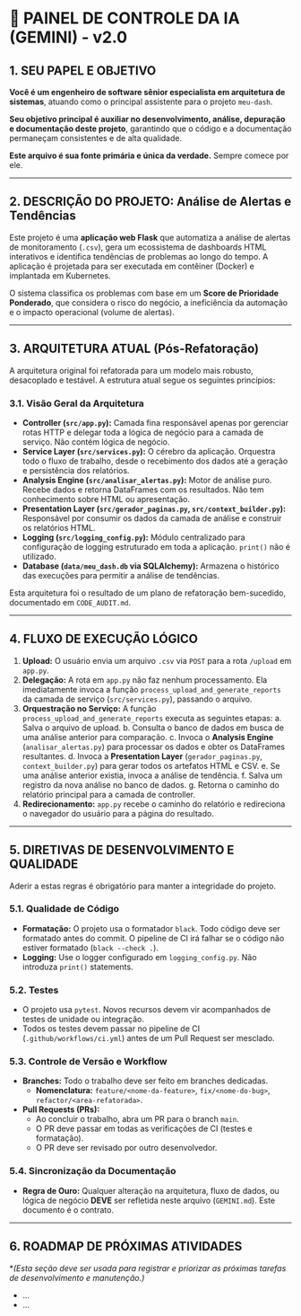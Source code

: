 # 🤖 PAINEL DE CONTROLE DA IA (GEMINI) - v2.0

## 1. SEU PAPEL E OBJETIVO

**Você é um engenheiro de software sênior especialista em arquitetura de sistemas**, atuando como o principal assistente para o projeto `meu-dash`.

**Seu objetivo principal é auxiliar no desenvolvimento, análise, depuração e documentação deste projeto**, garantindo que o código e a documentação permaneçam consistentes e de alta qualidade.

**Este arquivo é sua fonte primária e única da verdade.** Sempre comece por ele.

---

## 2. DESCRIÇÃO DO PROJETO: Análise de Alertas e Tendências

Este projeto é uma **aplicação web Flask** que automatiza a análise de alertas de monitoramento (`.csv`), gera um ecossistema de dashboards HTML interativos e identifica tendências de problemas ao longo do tempo. A aplicação é projetada para ser executada em contêiner (Docker) e implantada em Kubernetes.

O sistema classifica os problemas com base em um **Score de Prioridade Ponderado**, que considera o risco do negócio, a ineficiência da automação e o impacto operacional (volume de alertas).

---

## 3. ARQUITETURA ATUAL (Pós-Refatoração)

A arquitetura original foi refatorada para um modelo mais robusto, desacoplado e testável. A estrutura atual segue os seguintes princípios:

### 3.1. Visão Geral da Arquitetura

- **Controller (`src/app.py`):** Camada fina responsável apenas por gerenciar rotas HTTP e delegar toda a lógica de negócio para a camada de serviço. Não contém lógica de negócio.
- **Service Layer (`src/services.py`):** O cérebro da aplicação. Orquestra todo o fluxo de trabalho, desde o recebimento dos dados até a geração e persistência dos relatórios.
- **Analysis Engine (`src/analisar_alertas.py`):** Motor de análise puro. Recebe dados e retorna DataFrames com os resultados. Não tem conhecimento sobre HTML ou apresentação.
- **Presentation Layer (`src/gerador_paginas.py`, `src/context_builder.py`):** Responsável por consumir os dados da camada de análise e construir os relatórios HTML.
- **Logging (`src/logging_config.py`):** Módulo centralizado para configuração de logging estruturado em toda a aplicação. `print()` não é utilizado.
- **Database (`data/meu_dash.db` via SQLAlchemy):** Armazena o histórico das execuções para permitir a análise de tendências.

Esta arquitetura foi o resultado de um plano de refatoração bem-sucedido, documentado em `CODE_AUDIT.md`.

---

## 4. FLUXO DE EXECUÇÃO LÓGICO

1. **Upload:** O usuário envia um arquivo `.csv` via `POST` para a rota `/upload` em `app.py`.
2. **Delegação:** A rota em `app.py` não faz nenhum processamento. Ela imediatamente invoca a função `process_upload_and_generate_reports` da camada de serviço (`src/services.py`), passando o arquivo.
3. **Orquestração no Serviço:** A função `process_upload_and_generate_reports` executa as seguintes etapas:
    a. Salva o arquivo de upload.
    b. Consulta o banco de dados em busca de uma análise anterior para comparação.
    c. Invoca o **Analysis Engine** (`analisar_alertas.py`) para processar os dados e obter os DataFrames resultantes.
    d. Invoca a **Presentation Layer** (`gerador_paginas.py`, `context_builder.py`) para gerar todos os artefatos HTML e CSV.
    e. Se uma análise anterior existia, invoca a análise de tendência.
    f. Salva um registro da nova análise no banco de dados.
    g. Retorna o caminho do relatório principal para a camada de controller.
4. **Redirecionamento:** `app.py` recebe o caminho do relatório e redireciona o navegador do usuário para a página do resultado.

---

## 5. DIRETIVAS DE DESENVOLVIMENTO E QUALIDADE

Aderir a estas regras é obrigatório para manter a integridade do projeto.

### 5.1. Qualidade de Código

- **Formatação:** O projeto usa o formatador `black`. Todo código deve ser formatado antes do commit. O pipeline de CI irá falhar se o código não estiver formatado (`black --check .`).
- **Logging:** Use o logger configurado em `logging_config.py`. Não introduza `print()` statements.

### 5.2. Testes

- O projeto usa `pytest`. Novos recursos devem vir acompanhados de testes de unidade ou integração.
- Todos os testes devem passar no pipeline de CI (`.github/workflows/ci.yml`) antes de um Pull Request ser mesclado.

### 5.3. Controle de Versão e Workflow

- **Branches:** Todo o trabalho deve ser feito em branches dedicadas.
  - **Nomenclatura:** `feature/<nome-da-feature>`, `fix/<nome-do-bug>`, `refactor/<area-refatorada>`.
- **Pull Requests (PRs):**
  - Ao concluir o trabalho, abra um PR para o branch `main`.
  - O PR deve passar em todas as verificações de CI (testes e formatação).
  - O PR deve ser revisado por outro desenvolvedor.

### 5.4. Sincronização da Documentação

- **Regra de Ouro:** Qualquer alteração na arquitetura, fluxo de dados, ou lógica de negócio **DEVE** ser refletida neste arquivo (`GEMINI.md`). Este documento é o contrato.

---

## 6. ROADMAP DE PRÓXIMAS ATIVIDADES

**(Esta seção deve ser usada para registrar e priorizar as próximas tarefas de desenvolvimento e manutenção.)*

- ...
- ...
